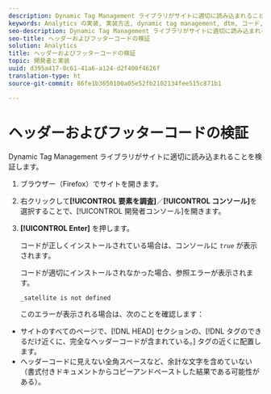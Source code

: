 ```yaml
---
description: Dynamic Tag Management ライブラリがサイトに適切に読み込まれることを検証します。
keywords: Analytics の実装, 実装方法, dynamic tag management, dtm, コード, ページコード, ヘッダーコード, フッターコード, 埋め込みコード, コードの検証, ヘッダーコードの検証, フッターコードの検証, 「埋め込み」タブ, 埋め込み
seo-description: Dynamic Tag Management ライブラリがサイトに適切に読み込まれることを検証します。
seo-title: ヘッダーおよびフッターコードの検証
solution: Analytics
title: ヘッダーおよびフッターコードの検証
topic: 開発者と実装
uuid: d395a417-0c61-41a6-a124-d2f400f4626f
translation-type: ht
source-git-commit: 86fe1b3650100a05e52fb2102134fee515c871b1

---
```



# ヘッダーおよびフッターコードの検証

Dynamic Tag Management ライブラリがサイトに適切に読み込まれることを検証します。

1. ブラウザー（Firefox）でサイトを開きます。
1. 右クリックして&#x200B;**[!UICONTROL 要素を調査]**／**[!UICONTROL コンソール]**&#x200B;を選択することで、[!UICONTROL 開発者コンソール]を開きます。
1. **[!UICONTROL Enter]** を押します。

   コードが正しくインストールされている場合は、コンソールに *`true`* が表示されます。

   コードが適切にインストールされなかった場合、参照エラーが表示されます。

   `_satellite is not defined`

   このエラーが表示される場合は、次のことを確認します：

* サイトのすべてのページで、[!DNL HEAD] セクションの、[!DNL  タグのできるだけ近くに、完全なヘッダーコードが含まれている。<head><meta http-equiv="Content-Type" content="text/html; charset=UTF-8">] タグの近くに配置します。
* ヘッダーコードに見えない全角スペースなど、余計な文字を含めていない（書式付きドキュメントからコピーアンドペーストした結果である可能性がある）。

